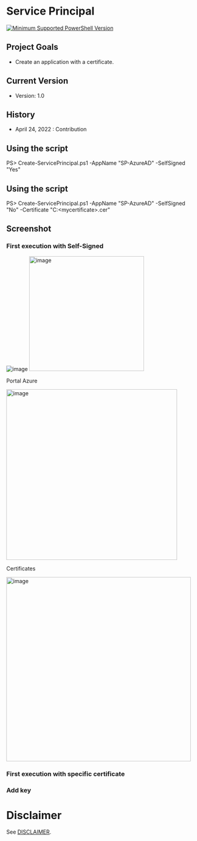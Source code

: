 # Service Principal
[![Minimum Supported PowerShell Version](https://img.shields.io/badge/PS-5.1-blue.svg)]()
## Project Goals
- Create an application with a certificate.

## Current Version
- Version: 1.0

## History
- April 24, 2022 : Contribution

## Using the script
PS> Create-ServicePrincipal.ps1 -AppName "SP-AzureAD" -SelfSigned "Yes"

## Using the script
PS> Create-ServicePrincipal.ps1 -AppName "SP-AzureAD" -SelfSigned "No" -Certificate "C:\<mycertificate>.cer"

## Screenshot
### First execution with Self-Signed
![image](https://user-images.githubusercontent.com/94542446/165003230-0907dbcd-35df-4c66-8931-8b56c8b74d28.png)
<img width="302" alt="image" src="https://user-images.githubusercontent.com/94542446/165003261-0a76006b-5da9-4fd0-bcb5-a95992f301bf.png">

Portal Azure

<img width="449" alt="image" src="https://user-images.githubusercontent.com/94542446/165003335-a9d80102-3c4e-49fb-8631-92c9e92b787a.png">

Certificates

<img width="485" alt="image" src="https://user-images.githubusercontent.com/94542446/165003370-4369c879-3ae1-4590-a675-f78799e54bcb.png">


### First execution with specific certificate


### Add key



# Disclaimer
See [DISCLAIMER](./DISCLAIMER.md).
